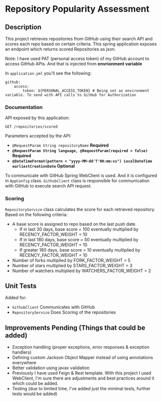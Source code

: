# Repository Popularity Assessment

## Description
This project retrieves repositories from GitHub using their search API and scores each repo based on certain criteria. This spring application exposes an endpoint which returns scored Repositories as json.

Note: I have used PAT (personal access token) of my GitHub account to access GitHub APIs. And that is injected from <b>envrionment variable</b>


In `application.yml` you'll see the following:
````
github:
    access:
        token: ${PERSONAL_ACCESS_TOKEN} # Being set as environment variable. To send with API calls to GitHub for Authorization
````


### Documentation
API exposed by this application:

``
GET /repositories/scored
``

Parameters accepted by the API:
- `@RequestParam String repositoryName` <b>Required
- `@RequestParam String language, @RequestParam(required = false)` Required
- `@DateTimeFormat(pattern = "yyyy-MM-dd'T'HH:mm:ss") LocalDateTime earliestCreationDate` Optional </b>

To communicate with GitHub Spring WebClient is used. And it is configured in `AppConfig` class. `GithubClient` class is responsible for communication with GitHub to execute search API request.


### Scoring
`RepositoryService` class calculates the score for each retrieved repository. Based on the following criteria:
- A base score is assigned to repo based on the last push date.
  - If in last 30 days, base score = 100 eventually multiplied by RECENCY_FACTOR_WEIGHT = 10
  - If in last 180 days, base score = 50 eventually multiplied by RECENCY_FACTOR_WEIGHT = 10
  - If greater 180 days, base score = 10 eventually multiplied by RECENCY_FACTOR_WEIGHT = 10
- Number of forks multiplied by FORK_FACTOR_WEIGHT = 5
- Number of stars multiplied by STARS_FACTOR_WEIGHT = 3
- Number of watchers multiplied by WATCHERS_FACTOR_WEIGHT = 2

## Unit Tests
Added for: 
- `GithubClient` Communicates with GitHub
- `RepositoryService` Does Scoring of the repositories


## Improvements Pending (Things that could be added)
- Exception handling (proper exceptions, error responses & exception handlers)
- Defining custom Jackson Object Mapper instead of using annotations everywhere
- Better validation using javax validation
- Previously I have used Feign & Rest template. With this project I used WebClient, I'm sure there are adjustments and best practices around it which could be added.
- Testing (due to limited time, I've added just the minimal tests, further tests would be added)


